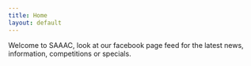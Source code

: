 ```yaml
---
title: Home
layout: default
---
```


Welcome to SAAAC, look at our facebook page feed for the latest news, information, competitions or specials.

<br>

<div id="fb-root"></div>
<script>(function(d, s, id) {
  var js, fjs = d.getElementsByTagName(s)[0];
  if (d.getElementById(id)) return;
  js = d.createElement(s); js.id = id;
  js.src = "//connect.facebook.net/en_GB/all.js#xfbml=1";
  fjs.parentNode.insertBefore(js, fjs);
}(document, 'script', 'facebook-jssdk'));</script>

<div class="fb-like-box" data-href="https://www.facebook.com/saaac.co.za" data-width="550" data-height="1000" data-show-faces="false" data-header="false" data-stream="true" data-show-border="false"></div>